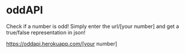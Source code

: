 # oddAPI
Check if a number is odd!
Simply enter the url/[your number] and get a true/false representation in json!

https://oddapi.herokuapp.com/[your number]

